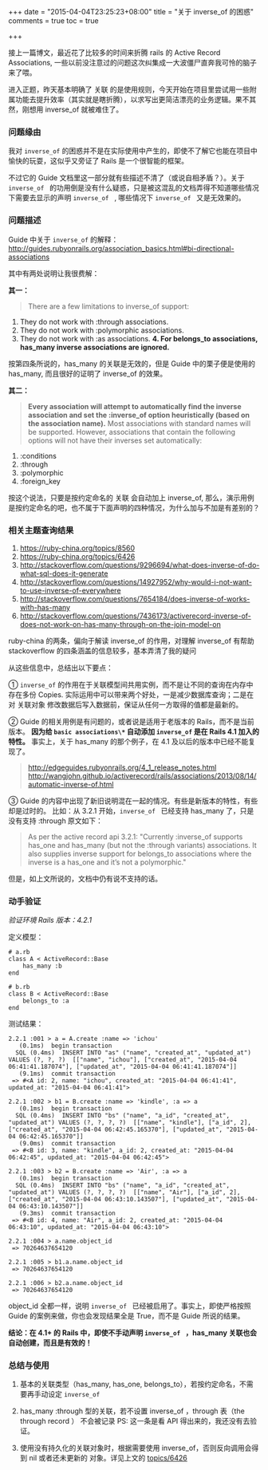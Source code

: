 +++
date = "2015-04-04T23:25:23+08:00"
title = "关于 inverse_of 的困惑"
comments = true
toc = true

+++

接上一篇博文，最近花了比较多的时间来折腾 rails 的 Active Record Associations, 一些以前没注意过的问题这次纠集成一大波僵尸直奔我可怜的脑子来了喂。

进入正题，昨天基本明确了 关联 的是使用规则，今天开始在项目里尝试用一些附属功能去提升效率（其实就是瞎折腾），以求写出更简洁漂亮的业务逻辑。果不其然，刚想用 inverse_of 就被难住了。

### 问题缘由

我对 `inverse_of` 的困惑并不是在实际使用中产生的，即使不了解它也能在项目中愉快的玩耍，这似乎又旁证了 Rails 是一个很智能的框架。

不过它的 Guide 文档里这一部分就有些描述不清了（或说自相矛盾？）。关于 `inverse_of ` 的功用倒是没有什么疑惑，只是被这混乱的文档弄得不知道哪些情况下需要去显示的声明 `inverse_of ` , 哪些情况下 `inverse_of ` 又是无效果的。


### 问题描述

Guide 中关于 `inverse_of` 的解释：http://guides.rubyonrails.org/association_basics.html#bi-directional-associations

其中有两处说明让我很费解：

**其一：**

>There are a few limitations to inverse_of support:
1. They do not work with :through associations.
2. They do not work with :polymorphic associations.
3. They do not work with :as associations.
**4. For belongs_to associations, has_many inverse associations are ignored.**
  
按第四条所说的，has_many 的关联是无效的，但是 Guide 中的栗子便是使用的 has_many, 而且很好的证明了 inverse_of 的效果。

**其二：**

> **Every association will attempt to automatically find the inverse association and set the :inverse_of option heuristically (based on the association name).** Most associations with standard names will be supported. However, associations that contain the following options will not have their inverses set automatically:
1. :conditions 
2. :through
3. :polymorphic 
4. :foreign_key 

按这个说法，只要是按约定命名的 关联 会自动加上 inverse_of, 那么，演示用例是按约定命名的吧，也不属于下面声明的四种情况，为什么加与不加是有差别的？


### 相关主题查询结果

1. https://ruby-china.org/topics/8560
2. https://ruby-china.org/topics/6426
3. http://stackoverflow.com/questions/9296694/what-does-inverse-of-do-what-sql-does-it-generate
4. http://stackoverflow.com/questions/14927952/why-would-i-not-want-to-use-inverse-of-everywhere
5. http://stackoverflow.com/questions/7654184/does-inverse-of-works-with-has-many
6. http://stackoverflow.com/questions/7436173/activerecord-inverse-of-does-not-work-on-has-many-through-on-the-join-model-on

ruby-china 的两条，偏向于解读 inverse_of 的作用，对理解 inverse_of 有帮助
stackoverflow 的四条涵盖的信息较多，基本弄清了我的疑问

从这些信息中，总结出以下要点：

①  `inverse_of` 的作用在于关联模型间共用实例，而不是让不同的查询在内存中存在多份 Copies. 
实际运用中可以带来两个好处，一是减少数据库查询；二是在对 关联对象 修改数据后写入数据前，保证从任何一方取得的值都是最新的。
 

② Guide 的相关用例是有问题的，或者说是适用于老版本的 Rails，而不是当前版本。
**因为给 `basic associations\*` 自动添加 `inverse_of` 是在 Rails 4.1 加入的特性。**
事实上，关于 has_many 的那个例子，在 4.1 及以后的版本中已经不能复现了。 

> http://edgeguides.rubyonrails.org/4_1_release_notes.html 
http://wangjohn.github.io/activerecord/rails/associations/2013/08/14/automatic-inverse-of.html
 

③ Guide 的内容中出现了新旧说明混在一起的情况。有些是新版本的特性，有些却是过时的。
比如：从 3.2.1 开始，`inverse_of ` 已经支持 has_many 了，只是没有支持 :through
原文如下：

> As per the active record api 3.2.1: "Currently :inverse_of supports has_one and has_many (but not the :through variants) associations. It also supplies inverse support for belongs_to associations where the inverse is a has_one and it’s not a polymorphic."

但是，如上文所说的，文档中仍有说不支持的话。



### 动手验证

*验证环境 Rails 版本：4.2.1*

定义模型：

```
# a.rb
class A < ActiveRecord::Base
	has_many :b
end

# b.rb
class B < ActiveRecord::Base
	belongs_to :a
end
```

测试结果：

```
2.2.1 :001 > a = A.create :name => 'ichou'
   (0.1ms)  begin transaction
  SQL (0.4ms)  INSERT INTO "as" ("name", "created_at", "updated_at") VALUES (?, ?, ?)  [["name", "ichou"], ["created_at", "2015-04-04 06:41:41.187074"], ["updated_at", "2015-04-04 06:41:41.187074"]]
   (9.1ms)  commit transaction
 => #<A id: 2, name: "ichou", created_at: "2015-04-04 06:41:41", updated_at: "2015-04-04 06:41:41">

2.2.1 :002 > b1 = B.create :name => 'kindle', :a => a
   (0.1ms)  begin transaction
  SQL (0.4ms)  INSERT INTO "bs" ("name", "a_id", "created_at", "updated_at") VALUES (?, ?, ?, ?)  [["name", "kindle"], ["a_id", 2], ["created_at", "2015-04-04 06:42:45.165370"], ["updated_at", "2015-04-04 06:42:45.165370"]]
   (9.0ms)  commit transaction
 => #<B id: 3, name: "kindle", a_id: 2, created_at: "2015-04-04 06:42:45", updated_at: "2015-04-04 06:42:45">

2.2.1 :003 > b2 = B.create :name => 'Air', :a => a
   (0.1ms)  begin transaction
  SQL (0.4ms)  INSERT INTO "bs" ("name", "a_id", "created_at", "updated_at") VALUES (?, ?, ?, ?)  [["name", "Air"], ["a_id", 2], ["created_at", "2015-04-04 06:43:10.143507"], ["updated_at", "2015-04-04 06:43:10.143507"]]
   (9.3ms)  commit transaction
 => #<B id: 4, name: "Air", a_id: 2, created_at: "2015-04-04 06:43:10", updated_at: "2015-04-04 06:43:10">

2.2.1 :004 > a.name.object_id
 => 70264637654120

2.2.1 :005 > b1.a.name.object_id
 => 70264637654120

2.2.1 :006 > b2.a.name.object_id
 => 70264637654120
```

object_id 全都一样，说明 `inverse_of ` 已经被启用了。事实上，即使严格按照 Guide 的案例来做，你也会发现结果全是 True，而不是 Guide 所说的结果。

**结论：在 4.1+ 的 Rails 中，即使不手动声明 `inverse_of ` ，has_many 关联也会自动创建，而且是有效的！**


### 总结与使用

1. 基本的关联类型（has_many, has_one, belongs_to），若按约定命名，不需要再手动设定 `inverse_of`

2. has_many :through 型的关联，若不设置 inverse_of ，through 表（the through record ）
不会被记录
 PS: 这一条是看 API 得出来的，我还没有去验证。
 
3. 使用没有持久化的关联对象时，根据需要使用 inverse_of，否则反向调用会得到 nil 或者还未更新的 对象。详见上文的 [topics/6426](https://ruby-china.org/topics/6426)
